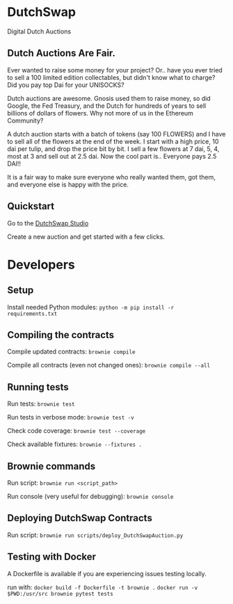 # DutchSwap

Digital Dutch Auctions 

## Dutch Auctions Are Fair.


Ever wanted to raise some money for your project? Or.. have you ever tried to sell a 100 limited edition collectables, but didn't know what to charge? Did you pay top Dai for your UNISOCKS?

Dutch auctions are awesome. Gnosis used them to raise money, so did Google, the Fed Treasury, and the Dutch for hundreds of years to sell billions of dollars of flowers. Why not more of us in the Ethereum Community?

A dutch auction starts with a batch of tokens (say 100 FLOWERS) and I have to sell all of the flowers at the end of the week. I start with a high price, 10 dai per tulip, and drop the price bit by bit. I sell a few flowers at 7 dai, 5, 4, most at 3 and sell out at 2.5 dai. Now the cool part is.. Everyone pays 2.5 DAI!!

It is a fair way to make sure everyone who really wanted them, got them, and everyone else is happy with the price. 


## Quickstart

Go to the [DutchSwap Studio](https://studio.dutchswap.com)

Create a new auction and get started with a few clicks. 


# Developers

##  Setup 

Install needed Python modules: `python -m pip install -r requirements.txt`

## Compiling the contracts

Compile updated contracts: `brownie compile`

Compile all contracts (even not changed ones): `brownie compile --all`

## Running tests

Run tests: `brownie test`

Run tests in verbose mode: `brownie test -v`

Check code coverage: `brownie test --coverage`

Check available fixtures: `brownie --fixtures .`


## Brownie commands

Run script: `brownie run <script_path>`

Run console (very useful for debugging): `brownie console`

## Deploying DutchSwap Contracts 

Run script: `brownie run scripts/deploy_DutchSwapAuction.py`


## Testing with Docker

A Dockerfile is available if you are experiencing issues testing locally.

run with:
`docker build -f Dockerfile -t brownie .`
`docker run -v $PWD:/usr/src brownie pytest tests`